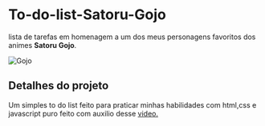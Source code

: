 # To-do-list-Satoru-Gojo

lista de tarefas em homenagem a um dos meus personagens favoritos dos animes <b>Satoru Gojo</b>.

<!-- Inserir imagem com a #vitrinedev ao final do link -->
![Gojo](https://github.com/Phelipe97/to-do-list-Satoru-Gojo/assets/85418198/ff075ce0-7c83-4f04-92be-983ac2fc4fce)

## Detalhes do projeto

Um simples to do list feito para praticar minhas habilidades com html,css e javascript puro feito com auxilio desse [video.](https://www.youtube.com/embed/HSssE1PRQcA?si=BwFbGKk4Gu8Q5_Vw)
